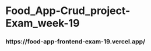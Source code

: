 <h1> Food_App-Crud_project-Exam_week-19 </h1>
<h3>https://food-app-frontend-exam-19.vercel.app/</h3>
